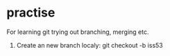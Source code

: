 # practise
For learning git
trying out branching, merging etc.

1. Create an new branch localy:
 git checkout -b iss53

